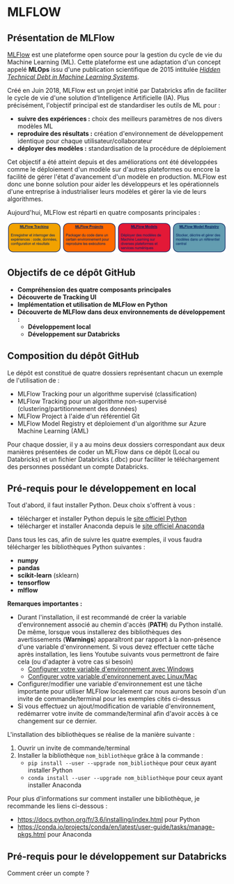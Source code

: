 MLFLOW
======


   Présentation de MLFlow
--------------------------

[MLFlow](https://www.mlflow.org/) est une plateforme open source pour la gestion du cycle de vie du Machine Learning (ML). Cette plateforme est une adaptation d'un concept appelé **MLOps** issu d'une publication scientifique de 2015 intitulée [*Hidden Technical Debt in Machine Learning Systems*](http://papers.nips.cc/paper/5656-hidden-technical-debt-in-machine-learning-systems.pdf).

Créé en Juin 2018, MLFlow est un projet initié par Databricks afin de faciliter le cycle de vie d'une solution d'Intelligence Artificielle (IA). Plus précisément, l'objectif principal est de standardiser les outils de ML pour :
 * **suivre des expériences :** choix des meilleurs paramètres de nos divers modèles ML
 * **reproduire des résultats :** création d'environnement de développement identique pour chaque utilisateur/collaborateur
 * **déployer des modèles :** standardisation de la procédure de déploiement

Cet objectif a été atteint depuis et des améliorations ont été développées comme le déploiement d'un modèle sur d'autres plateformes ou encore la facilité de gérer l'état d'avancement d'un modèle en production. MLFlow est donc une bonne solution pour aider les développeurs et les opérationnels d'une entreprise à industrialiser leurs modèles et gérer la vie de leurs algorithmes. 

Aujourd'hui, MLFlow est réparti en quatre composants principales :

![Image des quatre composants principales de MLFlow en format PNG](Images/MLFlow_quatre_composants.PNG)

Objectifs de ce dépôt GitHub
----------------------------

 * **Compréhension des quatre composants principales**
 * **Découverte de Tracking UI**
 * **Implémentation et utilisation de MLFlow en Python**
 * **Découverte de MLFlow dans deux environnements de développement :**
   * **Développement local**
   * **Développement sur Databricks**

Composition du dépôt GitHub
---------------------------

Le dépôt est constitué de quatre dossiers représentant chacun un exemple de l'utilisation de :
 * MLFlow Tracking pour un algorithme supervisé (classification)
 * MLFlow Tracking pour un algorithme non-supervisé (clustering/partitionnement des données)
 * MLFlow Project à l'aide d'un référentiel Git
 * MLFlow Model Registry et déploiement d'un algorithme sur Azure Machine Learning (AML)

Pour chaque dossier, il y a au moins deux dossiers correspondant aux deux manières présentées de coder un MLFlow dans ce dépôt (Local ou Databricks) et un fichier Databricks (.dbc) pour faciliter le téléchargement des personnes possédant un compte Databricks.

Pré-requis pour le développement en local
-----------------------------------------

Tout d'abord, il faut installer Python. Deux choix s'offrent à vous :
 * télécharger et installer Python depuis le [site officiel Python](https://www.python.org/downloads/)
 * télécharger et installer Anaconda depuis le [site officiel Anaconda](https://www.anaconda.com/products/individual)
 
Dans tous les cas, afin de suivre les quatre exemples, il vous faudra télécharger les bibliothèques Python suivantes : 
 * **numpy**
 * **pandas**
 * **scikit-learn** (sklearn)
 * **tensorflow**
 * **mlflow**

**Remarques importantes :** 
 * Durant l'installation, il est recommandé de créer la variable d'environnement associé au chemin d'accès (**PATH**) du Python installé. De même, lorsque vous installerez des bibliothèques des avertissements (**Warnings**) apparaîtront par rapport à la non-présence d'une variable d'environnement. Si vous devez effectuer cette tâche après installation, les liens Youtube suivants vous permettront de faire cela (ou d'adapter à votre cas si besoin)
   * [Configurer votre variable d'environnement avec Windows](https://www.youtube.com/watch?v=M2BWTJXDJXY)
   * [Configurer votre variable d'environnement avec Linux/Mac](https://www.youtube.com/watch?v=NvAYH5Qu_YQ)
 * Configurer/modifier une variable d'environnement est une tâche importante pour utiliser MLFlow localement car nous aurons besoin d'un invite de commande/terminal pour les exemples cités ci-dessus
 * Si vous effectuez un ajout/modification de variable d'environnement, redémarrer votre invite de commande/terminal afin d'avoir accès à ce changement sur ce dernier.

L'installation des bibliothèques se réalise de la manière suivante :
  1. Ouvrir un invite de commande/terminal
  2. Installer la bibliothèque `nom_bibliothèque` grâce à la commande : 
     * `pip install --user --upgrade nom_bibliothèque` pour ceux ayant installer Python 
     * `conda install --user --upgrade nom_bibliothèque` pour ceux ayant installer Anaconda

Pour plus d'informations sur comment installer une bibliothèque, je recommande les liens ci-dessous : 
* https://docs.python.org/fr/3.6/installing/index.html pour Python
* https://conda.io/projects/conda/en/latest/user-guide/tasks/manage-pkgs.html pour Anaconda

Pré-requis pour le développement sur Databricks
-----------------------------------------------
Comment créer un compte ?

 
